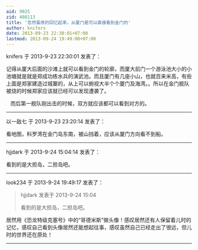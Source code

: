 ```yaml
---
aid: 9025
zid: 408113
title: '忽然蛋疼的回忆起来，从厦门是可以直接看到金门的'
author: knifers
date: 2013-09-23 22:30:01+07:00
lastmod: 2013-09-24 19:49:00+07:00
---
```


knifers 于 2013-9-23 22:30:01 发表了：

记得从厦大后面的沙滩上就可以看到金门的轮廓，而厦大前门一个游泳池大小的小池塘就是就是郑成功练水兵的演武池。而且厦门有几座小山，也就百来米高，有些上面是郑家建造过城寨的，从上可以俯视大半个个厦门及海湾。。所以在金门舰队被烧的时候郑家应该就已经可以发现遭袭了。

   而后第一舰队刚出击的时候，双方就应该都可以看到对方的。

---------

以一敌七 于 2013-9-23 23:20:14 发表了：

看地图，料罗湾在金门岛东南，被山挡着，应该从厦门方向看不到船。

---------

hjjdark 于 2013-9-24 15:04:14 发表了：

看到的是大担岛，二担岛吧。

---------

look234 于 2013-9-24 19:49:17 发表了：

> hjjdark 发表于 2013-9-24 15:04
> 
> 看到的是大担岛，二担岛吧。



居然用《恐龙特级克塞号》中的“哥德米斯”做头像！感叹居然还有人保留着儿时的记忆，感叹自己看到头像居然还能想起往事，感叹虽然自己已经走出了很远，但儿时的世界还在原处！

---------

